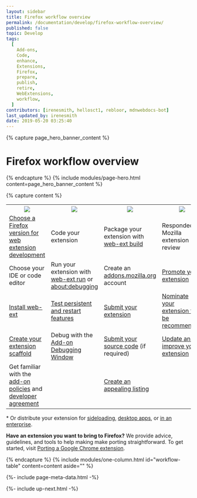 ```yaml
---
layout: sidebar
title: Firefox workflow overview
permalink: /documentation/develop/firefox-workflow-overview/
published: false
topic: Develop
tags:
  [
    Add-ons,
    Code,
    enhance,
    Extensions,
    Firefox,
    prepare,
    publish,
    retire,
    WebExtensions,
    workflow,
  ]
contributors: [irenesmith, hellosct1, rebloor, mdnwebdocs-bot]
last_updated_by: irenesmith
date: 2019-05-20 03:25:40
---
```


{% capture page_hero_banner_content %}

# Firefox workflow overview

{% endcapture %}
{% include modules/page-hero.html
    content=page_hero_banner_content
%}

{% capture content %}

<table>
    <tr>
        <th style="width:20%"><img src="{% asset "documentation/develop/firefox_workflow_prepare.png" @path @optim %}"></th>
        <th style="width:20%"><img src="{% asset "documentation/develop/firefox_workflow_code.png" @path @optim %}"></th>
        <th style="width:20%"><img src="{% asset "documentation/develop/firefox_workflow_publish.png" @path @optim %}"></th>
        <th style="width:20%"><img src="{% asset "documentation/develop/firefox_workflow_enhance.png" @path @optim %}"></th>
        <th style="width:20%"><img src="{% asset "documentation/develop/firefox_workflow_retire.png" @path @optim %}"></th>
    </tr>
    <tr>
        <td><a href="/documentation/develop/choosing-a-firefox-version-for-extension-development">Choose a Firefox version for web extension development</a></td>
        <td>Code your extension</td>
        <td> Package your extension with <a href="/documentation/develop/getting-started-with-web-ext#packaging-your-extension">web-ext build</a></td>
        <td> Responded to Mozilla extension review</td>
        <td><a href="/documentation/manage/retiring-your-extension">Retire your extension</a></td>
    </tr>
    <tr>
        <td>Choose your IDE or code editor</td>
        <td>Run your extension with <a href="/documentation/develop/getting-started-with-web-ext#testing-out-an-extension">web-ext run</a> or <a href="/documentation/develop/temporary-installation-in-firefox/">about:debugging</a></td>
        <td>Create an <a href="https://addons.mozilla.org">addons.mozilla.org</a> account</td>
      <td><a href="/documentation/publish/promoting-your-extension/">Promote your extension</a></td>
        <td></td>
    </tr>
    <tr>
        <td><a href="/documentation/develop/getting-started-with-web-ext/">Install web-ext</a></td>
        <td><a href="/documentation/develop/testing-persistent-and-restart-features/">Test persistent and restart features</a></td>
        <td><a href="/documentation/publish/submitting-an-add-on">Submit your extension</a></td>
        <td><a href="https://blog.mozilla.org/addons/2019/04/08/recommended-extensions-program-coming-soon/">Nominate your extension to be recommended</a></td>
        <td></td>
    </tr>
    <tr>
        <td><a href="http://webextensions.tech/">Create your extension scaffold</a></td>
        <td>Debug with the <a href="https://developer.mozilla.org/en-US/docs/Tools/Browser_Toolbox/">Add-on Debugging Window</a></td>
        <td><a href="/documentation/publish/source-code-submission/">Submit your source code</a> (if required)</td>
        <td><a href="/documentation/manage/updating-your-extension/">Update and improve your extension</a></td>
        <td></td>
    </tr>
    <tr>
        <td>Get familiar with the <a href="/documentation/publish/add-on-policies/">add-on policies</a> and <a href="/documentation/publish/firefox-add-on-distribution-agreement/">developer agreement</a></td>
        <td></td>
        <td><a href="/documentation/develop/create-an-appealing-listing/">Create an appealing listing</a></td>
        <td></td>
        <td></td>
    </tr>
</table>

<p>* Or distribute your extension for <a href="/documentation/publish/distribute-sideloading/">sideloading</a>, <a href="/documentation/publish/distribute-for-desktop-apps/">desktop apps</a>, or <a href="/documentation/enterprise/enterprise-distribution/">in an enterprise</a>.</p>

**Have an extension you want to bring to Firefox?** We provide advice, guidelines, and tools to help making make porting straightforward. To get started, visit [Porting a Google Chrome extension](/documentation/develop/porting-a-google-chrome-extension/).

{% endcapture %}
{% include modules/one-column.html
    id="workflow-table"
    content=content
    aside=""
%}

<!-- Meta Data -->

{%- include page-meta-data.html -%}

<!-- END: Meta Data -->

<!-- Up Next -->

{%- include up-next.html -%}

<!-- END: Up Next -->

